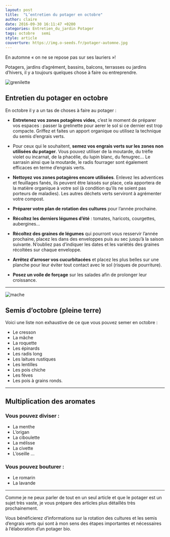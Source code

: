 ```yaml
---
layout: post
title:  "L’entretien du potager en octobre"
author: claire
date: 2016-09-30 16:11:47 +0200
categories: Entretien_du_jardin	Potager
tags: octobre	semi
style: article
couverture: https://img.o-seeds.fr/potager-automne.jpg
---
```


En automne « on ne se repose pas sur ses lauriers »!

Potagers, jardins d’agrément, bassins, balcons, terrasses ou  jardins d’hivers, il y a toujours quelques chose à faire ou entreprendre.
<!--more-->


![grenilette](https://img.o-seeds.fr/potager-grenilette.jpg)

##  Entretien du potager en octobre

En octobre il y a un tas de choses à faire au potager :

- **Entretenez vos zones potagères vides**, c’est le moment de préparer vos espaces : passer la grelinette pour aerer le sol si ce dernier est trop compacte. Griffez et faites un apport organique ou utilisez la technique du semis d’engrais verts.

- Pour ceux qui le souhaitent, **semez vos engrais verts sur les zones non utilisées du potager**. Vous pouvez utiliser de la moutarde, du trèfle violet ou incarnat, de la phacélie, du lupin blanc, du fenugrec… Le sarrasin ainsi que la moutarde, le radis fourrager sont également efficaces en terme d’engrais verts.

- **Nettoyez vos zones potagères encore utilisées**. Enlevez les adventices et feuillages fanés, ils peuvent être laissés sur place, cela apportera de la matière organique à votre sol (à condition qu’ils ne soient pas porteurs de maladies). Les autres déchets verts serviront à agrémenter votre compost.

- **Préparer votre plan de rotation des cultures** pour l’année prochaine.

- **Récoltez les derniers légumes d’été** : tomates, haricots, courgettes, aubergines…

- **Récoltez des graines de légumes** qui pourront vous resservir l’année prochaine, placez les dans des enveloppes puis au sec jusqu’à la saison suivante. N’oubliez pas d’indiquer les dates et les variétés des graines récoltées sur chaque enveloppe.

- **Arrêtez d’arroser vos cucurbitacées** et placez les plus belles sur une planche pour leur éviter tout contact avec le sol (risques de pourriture).

- **Posez un voile de forçage** sur les salades afin de prolonger leur croissance.

---


![mache](https://img.o-seeds.fr/potager-mache.jpg)

## Semis d’octobre (pleine terre)

Voici une liste non exhaustive de ce que vous pouvez semer en octobre :

- Le cresson
- La mâche
- La roquette
- Les épinards
- Les radis long
- Les laitues rustiques
- Les lentilles
- Les pois chiche
- Les fèves
- Les pois à grains ronds.

---

## Multiplication des aromates

### Vous pouvez diviser :

- La menthe
- L’origan
- La ciboulette
- La mélisse
- La civette
- L’oseille …

### Vous pouvez bouturer :

- Le romarin
- La lavande

---

Comme je ne peux parler de tout en un seul article et que le potager est un sujet très vaste, je vous prépare des articles plus détaillés très prochainement. 

Vous bénéficierez d’informations sur la rotation des cultures et les semis d’engrais verts qui sont à mon sens des étapes importantes et nécessaires à l’élaboration d’un potager bio.

